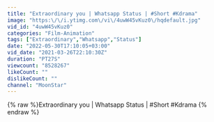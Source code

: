 ```yaml
---
title: "Extraordinary you | Whatsapp Status | #Short #Kdrama"
image: "https:\/\/i.ytimg.com\/vi\/4uwW45vKuz0\/hqdefault.jpg"
vid_id: "4uwW45vKuz0"
categories: "Film-Animation"
tags: ["Extraordinary","Whatsapp","Status"]
date: "2022-05-30T17:10:05+03:00"
vid_date: "2021-03-26T22:10:30Z"
duration: "PT27S"
viewcount: "8528267"
likeCount: ""
dislikeCount: ""
channel: "MoonStar"
---
```

{% raw %}Extraordinary you | Whatsapp Status | #Short #Kdrama {% endraw %}
